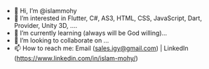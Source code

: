 - 👋 Hi, I’m @islammohy
- 👀 I’m interested in Flutter, C#, AS3, HTML, CSS, JavaScript, Dart, Provider, Unity 3D, ....
- 🌱 I’m currently learning (always will be God willing)...
- 💞️ I’m looking to collaborate on ...
- 📫 How to reach me: Email (sales.igy@gmail.com) | LinkedIn (https://www.linkedin.com/in/islam-mohy/)

<!---
islammohy/islammohy is a ✨ special ✨ repository because its `README.md` (this file) appears on your GitHub profile.
You can click the Preview link to take a look at your changes.
--->
